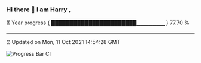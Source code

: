 ### Hi there 👋 I am Harry , 

⏳ Year progress { ███████████████████████▁▁▁▁▁▁▁ } 77.70 %

---

⏰ Updated on Mon, 11 Oct 2021 14:54:28 GMT

![Progress Bar CI](https://github.com/duykhang68/duykhang68/workflows/Progress%20Bar%20CI/badge.svg)
